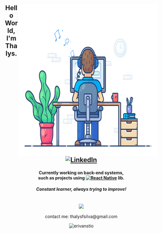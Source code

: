   <h2><img src="https://raw.githubusercontent.com/SupianIDz/SupianIDz/main/coding.gif" width="460" height="500" title="code" align="right" >
  
  <h2 align="center">Hello World, I'm Thalys.
  <p align="center">
  <a href="https://www.linkedin.com/in/thalysfabrizio" target="_blank" rel="noreferrer noopener"><img src="https://img.shields.io/badge/LinkedIn-0a66c2?style=for-the-badge&logo=linkedin&logoColor=fff" alt="LinkedIn" /></a>
  </p>
<p align="center">
  <h4 align="center">Currently working on back-end systems,<br />such as projects using <a href="https://dotnet.microsoft.com/"><img
       src="https://img.shields.io/badge/React_Native-20232A?style=for-the-badge&logo=react&logoColor=61DAFB" width="100"
      alt="React Native" /></a> lib.</h4>
  <h5 align="center">Constant learner, always trying to improve!<br /><br /></h5>

  <p align="center">
    <a href='https://github.com/anuraghazra/github-readme-stats'>
      <img src="https://github-readme-stats.vercel.app/api/top-langs/?username=thalysfabrizio&layout=compact&theme=gruvbox"
        style="max-width:100;" width="300"> </a>

  <p align="center"> contact me: thalysfsilva@gmail.com<p>
    <p align="center"> <img src="https://komarev.com/ghpvc/?username=erivanstdio&label=Views&color=0a66c2&style=flat" alt="erivanstio" /> </p>
    
</h2>
